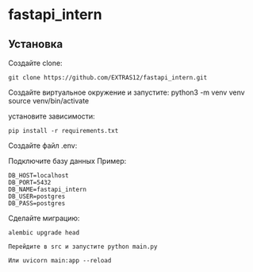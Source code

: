 # fastapi_intern

## Установка
Создайте clone:
```
git clone https://github.com/EXTRAS12/fastapi_intern.git
```

Создайте виртуальное окружение и запустите:
python3 -m venv venv
source venv/bin/activate

установите зависимости: 
```
pip install -r requirements.txt
```
Создайте файл .env:

Подключите базу данных
Пример:
```
DB_HOST=localhost
DB_PORT=5432
DB_NAME=fastapi_intern
DB_USER=postgres
DB_PASS=postgres
```

Сделайте миграцию:

```
alembic upgrade head
```
```
Перейдите в src и запустите python main.py 
```
```
Или uvicorn main:app --reload
```


